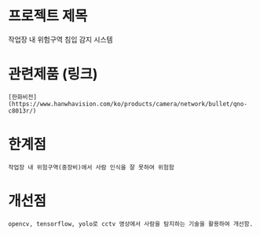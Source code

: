 프로젝트 제목
=============

작업장 내 위험구역 침입 감지 시스템

# 관련제품 (링크)
    [한화비전](https://www.hanwhavision.com/ko/products/camera/network/bullet/qno-c8013r/)

# 한계점
    작업장 내 위험구역(중장비)에서 사람 인식을 잘 못하여 위험함

# 개선점
    opencv, tensorflow, yolo로 cctv 영상에서 사람을 탐지하는 기술을 활용하여 개선함.